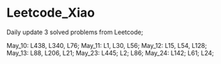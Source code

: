 # Leetcode_Xiao

Daily update 3 solved problems from Leetcode;

May_10: L438, L340, L76;
May_11: L1, L30, L56;
May_12: L15, L54, L128;
May_13: L88, L206, L21;
May_23: L445; L2; L86;
May_24: L142; L61; L24;